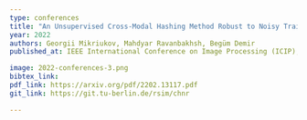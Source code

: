 ```yaml
---
type: conferences
title: "An Unsupervised Cross-Modal Hashing Method Robust to Noisy Training Image-Text Correspondences in Remote Sensing"
year: 2022
authors: Georgii Mikriukov, Mahdyar Ravanbakhsh, Begüm Demir
published_at: IEEE International Conference on Image Processing (ICIP), under review, Bordeaux, France, 2022.

image: 2022-conferences-3.png
bibtex_link:
pdf_link: https://arxiv.org/pdf/2202.13117.pdf
git_link: https://git.tu-berlin.de/rsim/chnr

---
```

